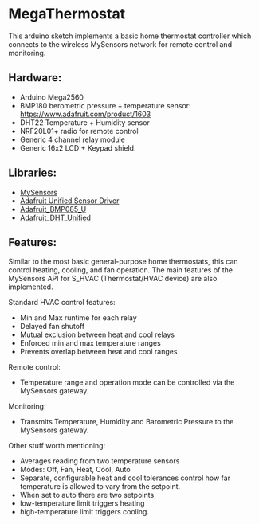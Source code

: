 # MegaThermostat

This arduino sketch implements a basic home thermostat controller which connects to the wireless MySensors network for remote control and monitoring.

## Hardware:

* Arduino Mega2560
* BMP180 berometric pressure + temperature sensor: https://www.adafruit.com/product/1603
* DHT22 Temperature + Humidity sensor
* NRF20L01+ radio for remote control
* Generic 4 channel relay module
* Generic 16x2 LCD + Keypad shield.

## Libraries:

* [MySensors](https://www.mysensors.org/)
* [Adafruit Unified Sensor Driver](https://github.com/adafruit/Adafruit_Sensor)
* [Adafruit_BMP085_U](https://github.com/adafruit/Adafruit_BMP085_Unified)
* [Adafruit_DHT_Unified](https://github.com/adafruit/Adafruit_DHT_Unified)

## Features:

Similar to the most basic general-purpose home thermostats, this can control heating, cooling, and fan operation.
The main features of the MySensors API for S_HVAC (Thermostat/HVAC device) are also implemented.

Standard HVAC control features:

 * Min and Max runtime for each relay
 * Delayed fan shutoff
 * Mutual exclusion between heat and cool relays
 * Enforced min and max temperature ranges
 * Prevents overlap between heat and cool ranges

Remote control:

 * Temperature range and operation mode can be controlled via the MySensors gateway.

Monitoring:

 * Transmits Temperature, Humidity and Barometric Pressure to the MySensors gateway.

Other stuff worth mentioning:

 * Averages reading from two temperature sensors
 * Modes: Off, Fan, Heat, Cool, Auto
 * Separate, configurable heat and cool tolerances control how far temperature is allowed to vary from the setpoint.
 * When set to auto there are two setpoints
  * low-temperature limit triggers heating
  * high-temperature limit triggers cooling.
